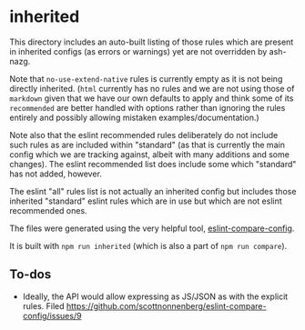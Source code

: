 # inherited

This directory includes an auto-built listing of those rules which are
present in inherited configs (as errors or warnings) yet are not overridden
by ash-nazg.

Note that `no-use-extend-native` rules is currently empty as it is not being
directly inherited. (`html` currently has no rules and we are not using those
of `markdown` given that we have our own defaults to apply and think some
of its `recommended` are better handled with options rather than ignoring
the rules entirely and possibly allowing mistaken examples/documentation.)

Note also that the eslint recommended rules deliberately do not include such
rules as are included within "standard" (as that is currently the main config
which we are tracking against, albeit with many additions and some changes).
The eslint recommended list does include some which "standard" has not added,
however.

The eslint "all" rules list is not actually an inherited config but includes
those inherited "standard" eslint rules which are in use but which are not
eslint recommended ones.

The files were generated using the very helpful tool,
[eslint-compare-config](https://github.com/scottnonnenberg/eslint-compare-config).

It is built with `npm run inherited` (which is also a part of `npm run compare`).

## To-dos

- Ideally, the API would allow expressing as JS/JSON as with the explicit
  rules. Filed
    https://github.com/scottnonnenberg/eslint-compare-config/issues/9
